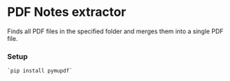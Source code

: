 # PDF Notes extractor

Finds all PDF files in the specified folder and merges them into a single PDF file.

### Setup

    `pip install pymupdf`
